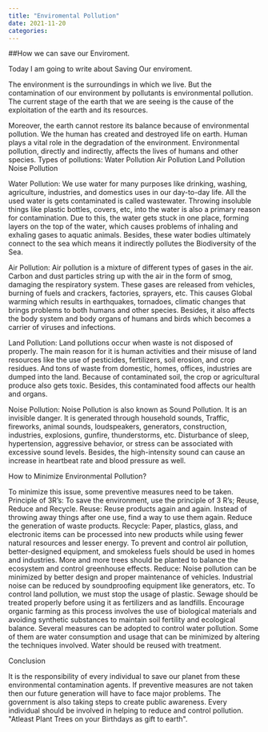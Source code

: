 ```yaml
---
title: "Enviromental Pollution"
date: 2021-11-20
categories:
---
```


##How we can save our Enviroment.

Today I am going to write about Saving Our enviroment.

The environment is the surroundings in which we live. But the contamination of our environment by pollutants is environmental pollution. The current stage of the earth that we are seeing is the cause of the exploitation of the earth and its resources.

Moreover, the earth cannot restore its balance because of environmental pollution. We the human has created and destroyed life on earth. Human plays a vital role in the degradation of the environment. Environmental pollution, directly and indirectly, affects the lives of humans and other species. 
Types of pollutions:
Water Pollution
Air Pollution
Land Pollution
Noise Pollution 

Water Pollution:
We use water for many purposes like drinking, washing, agriculture, industries, and domestics uses in our day-to-day life. All the used water is gets contaminated is called wastewater. Throwing insoluble things like plastic bottles, covers, etc, into the water is also a primary reason for contamination. Due to this, the water gets stuck in one place, forming layers on the top of the water, which causes problems of inhaling and exhaling gases to aquatic animals. Besides, these water bodies ultimately connect to the sea which means it indirectly pollutes the Biodiversity of the Sea.

Air Pollution:
Air pollution is a mixture of different types of gases in the air. Carbon and dust particles string up with the air in the form of smog, damaging the respiratory system. These gases are released from vehicles, burning of fuels and crackers, factories, sprayers, etc. This causes Global warming which results in earthquakes, tornadoes, climatic changes that brings problems to both humans and other species. Besides, it also affects the body system and body organs of humans and birds which becomes a carrier of viruses and infections.

Land Pollution: 
Land pollutions occur when waste is not disposed of properly. The main reason for it is human activities and their misuse of land resources like the use of pesticides, fertilizers, soil erosion, and crop residues. And tons of waste from domestic, homes, offices, industries are dumped into the land.
Because of contaminated soil, the crop or agricultural produce also gets toxic. Besides, this contaminated food affects our health and organs.

Noise Pollution:
Noise Pollution is also known as Sound Pollution. It is an invisible danger. It is generated through household sounds, Traffic, fireworks, animal sounds, loudspeakers, generators, construction, industries, explosions, gunfire, thunderstorms, etc.  Disturbance of sleep, hypertension, aggressive behavior, or stress can be associated with excessive sound levels. Besides, the high-intensity sound can cause an increase in heartbeat rate and blood pressure as well.

How to Minimize Environmental Pollution?

To minimize this issue, some preventive measures need to be taken.
Principle of 3R’s: To save the environment, use the principle of 3 R’s; Reuse, Reduce and Recycle. 
Reuse: Reuse products again and again. Instead of throwing away things after one use, find a way to use them again. Reduce the generation of waste products. 
Recycle: Paper, plastics, glass, and electronic items can be processed into new products while using fewer natural resources and lesser energy.
To prevent and control air pollution, better-designed equipment, and smokeless fuels should be used in homes and industries. More and more trees should be planted to balance the ecosystem and control greenhouse effects.
Reduce: Noise pollution can be minimized by better design and proper maintenance of vehicles. Industrial noise can be reduced by soundproofing equipment like generators, etc. 
To control land pollution, we must stop the usage of plastic. Sewage should be treated properly before using it as fertilizers and as landfills. Encourage organic farming as this process involves the use of biological materials and avoiding synthetic substances to maintain soil fertility and ecological balance.
Several measures can be adopted to control water pollution. Some of them are water consumption and usage that can be minimized by altering the techniques involved. Water should be reused with treatment.

Conclusion

It is the responsibility of every individual to save our planet from these environmental contamination agents. If preventive measures are not taken then our future generation will have to face major problems. The government is also taking steps to create public awareness. Every individual should be involved in helping to reduce and control pollution. "Atleast Plant Trees on your Birthdays as  gift to earth".
